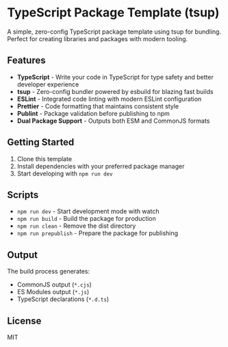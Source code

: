 # TypeScript Package Template (tsup)

A simple, zero-config TypeScript package template using tsup for bundling. Perfect for creating libraries and packages with modern tooling.

## Features

- **TypeScript** - Write your code in TypeScript for type safety and better developer experience
- **tsup** - Zero-config bundler powered by esbuild for blazing fast builds
- **ESLint** - Integrated code linting with modern ESLint configuration
- **Prettier** - Code formatting that maintains consistent style
- **Publint** - Package validation before publishing to npm
- **Dual Package Support** - Outputs both ESM and CommonJS formats

## Getting Started

1. Clone this template
2. Install dependencies with your preferred package manager
3. Start developing with `npm run dev`

## Scripts

- `npm run dev` - Start development mode with watch
- `npm run build` - Build the package for production
- `npm run clean` - Remove the dist directory
- `npm run prepublish` - Prepare the package for publishing

## Output

The build process generates:
- CommonJS output (`*.cjs`)
- ES Modules output (`*.js`)
- TypeScript declarations (`*.d.ts`)

## License

MIT